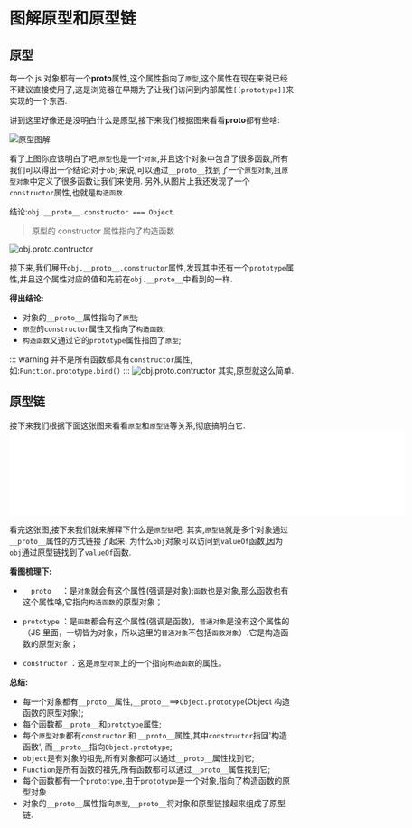# 图解原型和原型链

## 原型

每一个 js 对象都有一个**proto**属性,这个属性指向了`原型`,这个属性在现在来说已经不建议直接使用了,这是浏览器在早期为了让我们访问到内部属性`[[prototype]]`来实现的一个东西.

讲到这里好像还是没明白什么是原型,接下来我们根据图来看看**proto**都有些啥:

![原型图解](/hanklog/images/obj.__proto__.png)

看了上图你应该明白了吧,`原型`也是一个`对象`,并且这个对象中包含了很多函数,所有我们可以得出一个结论:对于`obj`来说,可以通过`__proto__`找到了一个`原型对象`,且`原型对象`中定义了很多函数让我们来使用.
另外,从图片上我还发现了一个`constructor`属性,也就是`构造函数`.

结论:`obj.__proto__.constructor === Object`.

> 原型的 constructor 属性指向了构造函数

![obj.__proto__.contructor](/hanklog/images/obj.__proto__.constructor.png)

接下来,我们展开`obj.__proto__.constructor`属性,发现其中还有一个`prototype`属性,并且这个属性对应的值和先前在`obj.__proto__`中看到的一样.

**得出结论:**

- 对象的`__proto__`属性指向了`原型`;
- `原型`的`constructor`属性又指向了`构造函数`;
- `构造函数`又通过它的`prototype`属性指回了`原型`;

::: warning
并不是所有函数都具有`constructor`属性,如:`Function.prototype.bind()`
:::
![obj.__proto__.contructor](/hanklog/images/Function.prototype.bind.png)
其实,原型就这么简单.

## 原型链

接下来我们根据下面这张图来看看`原型`和`原型链`等关系,彻底搞明白它.
<embed src="/hanklog/images/图解原型链.svg" width="700" height="auto" 
  type="image/svg+xml"
  pluginspage="http://www.adobe.com/svg/viewer/install/" />

看完这张图,接下来我们就来解释下什么是`原型链`吧.
其实,`原型链`就是多个对象通过`__proto__`属性的方式链接了起来.
为什么`obj`对象可以访问到`valueOf`函数,因为`obj`通过原型链找到了`valueOf`函数.

**看图梳理下:**

- `__proto__` ：是`对象`就会有这个属性(强调是对象);`函数`也是对象,那么函数也有这个属性咯,它指向`构造函数`的原型对象；
- `prototype` ：是`函数`都会有这个属性(强调是函数)，`普通对象`是没有这个属性的（JS 里面，一切皆为对象，所以这里的`普通对象`不包括`函数对象`）.它是构造函数的原型对象；

- `constructor` ：这是`原型对象`上的一个指向`构造函数`的属性。

**总结:**

- 每一个对象都有`__proto__`属性,`__proto__`==>`Object.prototype`(Object 构造函数的原型对象);
- 每个函数都`__proto__`和`prototype`属性;
- 每个`原型对象`都有`constructor` 和 `__proto__`属性,其中`constructor`指回'构造函数',
  而`__proto__`指向`Object.prototype`;
- `object`是有对象的祖先,所有对象都可以通过`__proto__`属性找到它;
- `Function`是所有函数的祖先,所有函数都可以通过`__proto__`属性找到它;
- 每个函数都有一个`prototype`,由于`prototype`是一个对象,指向了构造函数的原型对象
- 对象的`__proto__`属性指向`原型`,`__proto__`将对象和原型链接起来组成了原型链.
